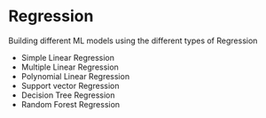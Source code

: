 # Regression
Building different ML models using the different types of Regression
- Simple Linear Regression
- Multiple Linear Regression
- Polynomial Linear Regression
- Support vector Regression
- Decision Tree Regression
- Random Forest Regression
